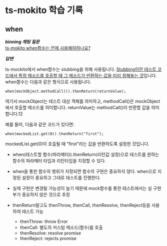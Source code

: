 # ts-mokito 학습 기록

## when

<em><strong>binning 채팅 질문 </strong></em></br>
<u>ts-mokito when함수는 언제 사용해야하나요?</u>

<em><strong>답변</strong></em></br>

ts-mockito에서 when함수는 stubbing을 위해 사용됩니다. <u>Stubbing이란 테스트 코드에서 특정 메소드를 호출할 때 그 메소드가 반환하는 값을 미리 정해놓는 것</u>입니다. when함수는 다음과 같은 형식으로 사용됩니다.

```
when(mockObject.methodCall()).thenReturn(returnValue);
```

여기서 mockObject는 테스트 대상 객체를 의미하고, methodCall()은 mockObject에서 호출할 메소드를 의미합니다. returnValue는 methodCall()이 반환할 값을 의미합니다.12

예를 들어, 다음과 같은 코드가 있다면:

```
when(mockedList.get(0)).thenReturn("first");
```

mockedList.get(0)이 호출될 때 "first"라는 값을 반환하도록 설정한 것입니다.

- when(테스트할 함수(파라메터)).thenReturn(리턴값 설정)으로 테스트를 원하는 함수의 파라메터 타입과 리턴타입을 지정할 수 있다.

- when을 통한 함수의 행위가 지정되면 함수의 구현은 중요하지 않다. when으로 지정된 설정이 중요하고 그대로 테스트를 진행한다.

- 실제 구현은 변경될 가능성이 높기 때문에 mock함수를 통한 테스트에서는 실 구현부가 중요하지 않은 것으로 추정

- thenReturn말고도 thenThrow, thenCall, thenResolve, thenReject등을 사용하여 테스트 가능
  - thenThrow: throw Error
  - thenCall: 별도의 커스텀 메소드(함수)를 호출
  - thenResolve: resolve promise
  - thenReject: rejects promise
